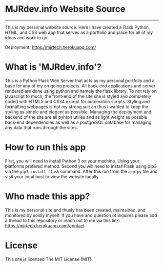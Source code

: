 # MJRdev.info Website Source
_____

This is my personal website source.
Here I have created a Flask Python, HTML, and CSS web app that serves as a portfolio and place for all of my ideas and work to go. 

Deployment: https://mjrtech.herokuapp.com/

# What is 'MJRdev.info'?

This is a Python Flask Web Server that acts as my personal portfolio and a base for any of my on going projects.
All back-end applications and server rendered are done using python and namely the flask library.
To not rely on javascript to much, the front-end of the site site is styled and completely coded with HTML5 and CSS4 except for automation scripts.
Styling and formatting webpages is not my strong suit an thus i wanted to keep the styling as simple and elegent as possible.
Managing the deployment and backend of the site are all pyhton utilies and as light weight as possble back-end dependencies as well as a postgreSQL database for managing any data that runs through the sites.

# How to run this app

First, you will need to install Python 3 on your machine. Using your platforms prefered method.
Second you will need to install Flask using pip3 via the `pip3 install flask` command.
After this run from the `app.py` file and visit your local host to view the website locally.

# Who made this app?

This is my personal site and thusly has been created, maintained, and monitored by sololy myself.
If you have and question of inquires please add a thread to this repository or reach out to me via this link: https://mjrtech.herokuapp.com/contact

# License

This site is licensed The MIT License (MIT).